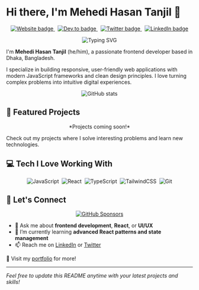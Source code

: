 # Hi there, I'm **Mehedi Hasan Tanjil** 👋

<p align='center'>
  <a href="https://portfolio-mehedihasan.netlify.app/">
    <img src="https://img.shields.io/badge/Website-4285F4?style=for-the-badge&logo=about.me&logoColor=white" alt="Website badge" />
  </a>&nbsp;
  <a href="https://dev.to/myselfmehedihasan">
    <img src="https://img.shields.io/badge/dev.to-833AB4?style=for-the-badge&logo=devdotto&logoColor=white" alt="Dev.to badge" />
  </a>&nbsp;
  <a href="https://twitter.com/myselftanjil">
    <img src="https://img.shields.io/badge/Twitter-1DA1F2?style=for-the-badge&logo=twitter&logoColor=white" alt="Twitter badge" />
  </a>&nbsp;
  <a href="https://www.linkedin.com/in/myselfmehedihasan/">
    <img src="https://img.shields.io/badge/LinkedIn-0077B5?style=for-the-badge&logo=linkedin&logoColor=white" alt="LinkedIn badge" />
  </a>
</p>

<p align="center">
  <img src="https://readme-typing-svg.herokuapp.com?font=Fira+Code&pause=1000&color=FFFFFF&center=true&vCenter=true&width=435&lines=Frontend+Developer;React+Enthusiast;Lifelong+Learner" alt="Typing SVG" />
</p>

I'm **Mehedi Hasan Tanjil** (he/him), a passionate frontend developer based in Dhaka, Bangladesh.

I specialize in building responsive, user-friendly web applications with modern JavaScript frameworks and clean design principles. I love turning complex problems into intuitive digital experiences.

<p align="center">
  <img src="https://github-readme-stats.vercel.app/api?username=myselfmehedihasan&show_icons=true&theme=transparent&hide_border=true&hide_title=true" alt="GitHub stats" />
</p>

## 🚀 Featured Projects

<p align="center">
  <!-- Add your project pins here -->
  <!--
  <a href="https://github.com/myselfmehedihasan/project1">
    <img src="https://github-readme-stats.vercel.app/api/pin/?username=myselfmehedihasan&repo=project1&theme=transparent&hide_border=true" />
  </a>
  <a href="https://github.com/myselfmehedihasan/project2">
    <img src="https://github-readme-stats.vercel.app/api/pin/?username=myselfmehedihasan&repo=project2&theme=transparent&hide_border=true" />
  </a>
  -->
  *Projects coming soon!*
</p>

Check out my projects where I solve interesting problems and learn new technologies.

## 💻 Tech I Love Working With

<p align="center">
  <img src="https://img.shields.io/badge/-JavaScript-F7DF1E?style=flat-square&logo=javascript&logoColor=black" alt="JavaScript" />&nbsp;
  <img src="https://img.shields.io/badge/-React-61DAFB?style=flat-square&logo=react&logoColor=black" alt="React" />&nbsp;
  <img src="https://img.shields.io/badge/-TypeScript-3178C6?style=flat-square&logo=typescript&logoColor=white" alt="TypeScript" />&nbsp;
  <img src="https://img.shields.io/badge/-TailwindCSS-38B2AC?style=flat-square&logo=tailwind-css&logoColor=white" alt="TailwindCSS" />&nbsp;
  <img src="https://img.shields.io/badge/-Git-F05032?style=flat-square&logo=git&logoColor=white" alt="Git" />
</p>

## 🤝 Let's Connect

<p align="center">
  <a href="https://github.com/sponsors/myselfmehedihasan">
    <img src="https://img.shields.io/badge/Sponsor_my_work-30363D?style=for-the-badge&logo=GitHub-Sponsors&logoColor=white" alt="GitHub Sponsors" />
  </a>
</p>

- 💬 Ask me about **frontend development**, **React**, or **UI/UX**
- 🌱 I’m currently learning **advanced React patterns and state management**
- 📫 Reach me on [LinkedIn](https://www.linkedin.com/in/myselfmehedihasan/) or [Twitter](https://twitter.com/myselftanjil)

🔗 Visit my [portfolio](https://portfolio-mehedihasan.netlify.app/) for more!

---

*Feel free to update this README anytime with your latest projects and skills!*
